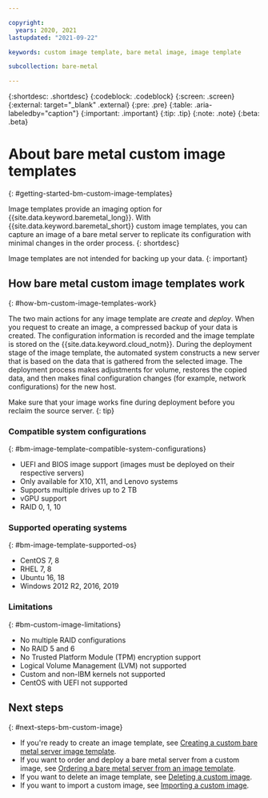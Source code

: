 ```yaml
---

copyright:
  years: 2020, 2021
lastupdated: "2021-09-22"

keywords: custom image template, bare metal image, image template

subcollection: bare-metal

---
```


{:shortdesc: .shortdesc}
{:codeblock: .codeblock}
{:screen: .screen}
{:external: target="_blank" .external}
{:pre: .pre}
{:table: .aria-labeledby="caption"}
{:important: .important}
{:tip: .tip}
{:note: .note}
{:beta: .beta}

# About bare metal custom image templates
{: #getting-started-bm-custom-image-templates}

Image templates provide an imaging option for {{site.data.keyword.baremetal_long}}. With {{site.data.keyword.baremetal_short}} custom image templates, you can capture an image of a bare metal server to replicate its configuration with minimal changes in the order process. 
{: shortdesc}

Image templates are not intended for backing up your data.
{: important}

## How bare metal custom image templates work
{: #how-bm-custom-image-templates-work}

The two main actions for any image template are _create_ and _deploy_. When you request to create an image, a compressed backup of your data is created. The configuration information is recorded and the image template is stored on the {{site.data.keyword.cloud_notm}}. During the deployment stage of the image template, the automated system constructs a new server that is based on the data that is gathered from the selected image. The deployment process makes adjustments for volume, restores the copied data, and then makes final configuration changes (for example, network configurations) for the new host.

Make sure that your image works fine during deployment before you reclaim the source server.
{: tip}

### Compatible system configurations
{: #bm-image-template-compatible-system-configurations}

- UEFI and BIOS image support (images must be deployed on their respective servers)
- Only available for X10, X11, and Lenovo systems
- Supports multiple drives up to 2 TB 
- vGPU support
- RAID 0, 1, 10 
  
### Supported operating systems
{: #bm-image-template-supported-os}

- CentOS 7, 8<!--- Debian 9-->
- RHEL 7, 8
- Ubuntu 16, 18
- Windows 2012 R2, 2016, 2019
   
### Limitations
{: #bm-custom-image-limitations}

- No multiple RAID configurations
- No RAID 5 and 6
- No Trusted Platform Module (TPM) encryption support
- Logical Volume Management (LVM) not supported
- Custom and non-IBM kernels not supported
- CentOS with UEFI not supported 

## Next steps
{: #next-steps-bm-custom-image}

* If you're ready to create an image template, see [Creating a custom bare metal server image template](/docs/bare-metal?topic=bare-metal-bm-create-custom-image-template).
* If you want to order and deploy a bare metal server from a custom image, see [Ordering a bare metal server from an image template](/docs/bare-metal?topic=bare-metal-ordering-bm-from-image-template).
* If you want to delete an image template, see [Deleting a custom image](/docs/bare-metal?topic=bare-metal-delete-bm-custom-image).
* If you want to import a custom image, see [Importing a custom image](/docs/bare-metal?topic=bare-metal-import-bm-custom-image).
